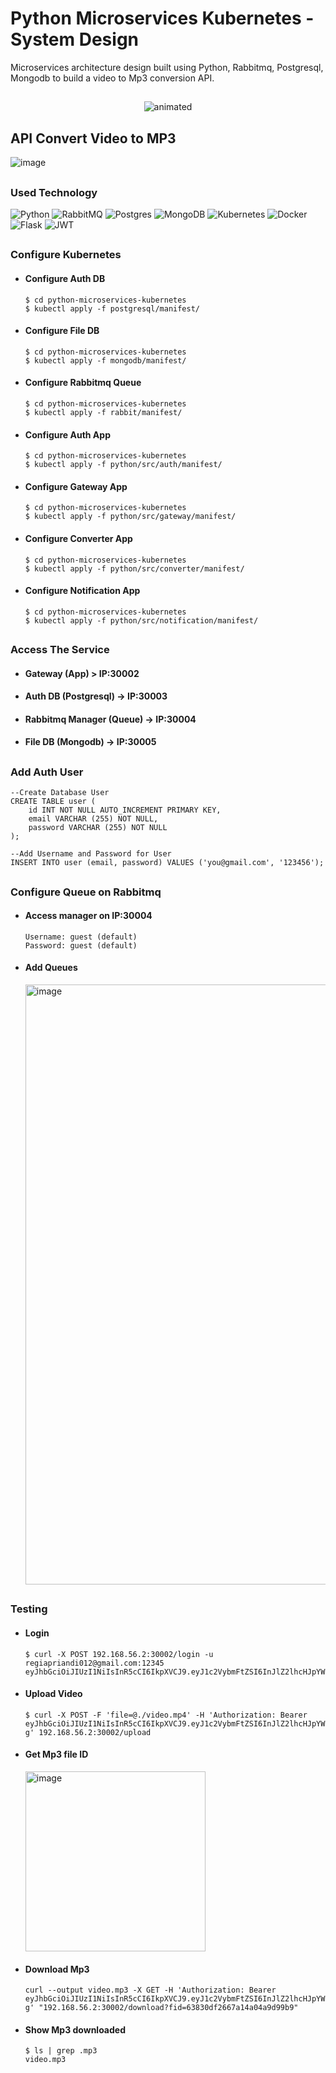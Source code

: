 # Python Microservices Kubernetes - System Design
Microservices architecture design built using Python, Rabbitmq, Postgresql, Mongodb to build a video to Mp3 conversion API.
## 

<p align="center">
  <img src="https://user-images.githubusercontent.com/69528812/204144014-3dabf965-d8eb-4858-8af7-8ff3a2ac3879.gif" alt="animated" />
</p>

##
## API Convert Video to MP3
![image](https://user-images.githubusercontent.com/69528812/204431346-7b5834ef-5b60-4ff7-b31d-68241fec00e5.png)
## 

### Used Technology
![Python](https://img.shields.io/badge/python-3670A0?style=for-the-badge&logo=python&logoColor=ffdd54)
![RabbitMQ](https://img.shields.io/badge/Rabbitmq-FF6600?style=for-the-badge&logo=rabbitmq&logoColor=white)
![Postgres](https://img.shields.io/badge/postgres-%23316192.svg?style=for-the-badge&logo=postgresql&logoColor=white)
![MongoDB](https://img.shields.io/badge/MongoDB-%234ea94b.svg?style=for-the-badge&logo=mongodb&logoColor=white)
![Kubernetes](https://img.shields.io/badge/kubernetes-%23326ce5.svg?style=for-the-badge&logo=kubernetes&logoColor=white)
![Docker](https://img.shields.io/badge/docker-%230db7ed.svg?style=for-the-badge&logo=docker&logoColor=white)
![Flask](https://img.shields.io/badge/flask-%23000.svg?style=for-the-badge&logo=flask&logoColor=white)
![JWT](https://img.shields.io/badge/JWT-black?style=for-the-badge&logo=JSON%20web%20tokens)
## 
### Configure Kubernetes
- #### Configure Auth DB
  ```
  $ cd python-microservices-kubernetes
  $ kubectl apply -f postgresql/manifest/
  ```
- #### Configure File DB
  ```
  $ cd python-microservices-kubernetes
  $ kubectl apply -f mongodb/manifest/
  ```
- #### Configure Rabbitmq Queue
  ```
  $ cd python-microservices-kubernetes
  $ kubectl apply -f rabbit/manifest/
  ```
- #### Configure Auth App
  ```
  $ cd python-microservices-kubernetes
  $ kubectl apply -f python/src/auth/manifest/
  ```
- #### Configure Gateway App
  ```
  $ cd python-microservices-kubernetes
  $ kubectl apply -f python/src/gateway/manifest/
  ```
- #### Configure Converter App
  ```
  $ cd python-microservices-kubernetes
  $ kubectl apply -f python/src/converter/manifest/
  ```
- #### Configure Notification App
  ```
  $ cd python-microservices-kubernetes
  $ kubectl apply -f python/src/notification/manifest/
  ```
##
### Access The Service
- #### Gateway (App) > IP:30002
- #### Auth DB (Postgresql) -> IP:30003
- #### Rabbitmq Manager (Queue) -> IP:30004
- #### File DB (Mongodb) -> IP:30005
##
### Add Auth User
```
--Create Database User
CREATE TABLE user (
    id INT NOT NULL AUTO_INCREMENT PRIMARY KEY,
    email VARCHAR (255) NOT NULL,
    password VARCHAR (255) NOT NULL
);

--Add Username and Password for User
INSERT INTO user (email, password) VALUES ('you@gmail.com', '123456');
```
##
### Configure Queue on Rabbitmq
  - #### Access manager on IP:30004
    ```
    Username: guest (default)
    Password: guest (default)
    ```
  - #### Add Queues
    <img width="960" alt="image" src="https://user-images.githubusercontent.com/69528812/204124113-060ba3ec-4aac-443b-b4b3-75359ce520dd.png">
##
### Testing
  - #### Login
    ```
    $ curl -X POST 192.168.56.2:30002/login -u regiapriandi012@gmail.com:12345
    eyJhbGciOiJIUzI1NiIsInR5cCI6IkpXVCJ9.eyJ1c2VybmFtZSI6InJlZ2lhcHJpYW5kaTAxMkBnbWFpbC5jb20iLCJleHAiOjE2Njk2MTUxMjEsImlhdCI6MTY2OTUyODcyMSwiYWRtaW4iOnRydWV9.YpNpfTBJLI7u3v6lwDZphGPBnjc83t7m9DkUnTXifpU
    ```
  - #### Upload Video
    ```
    $ curl -X POST -F 'file=@./video.mp4' -H 'Authorization: Bearer eyJhbGciOiJIUzI1NiIsInR5cCI6IkpXVCJ9.eyJ1c2VybmFtZSI6InJlZ2lhcHJpYW5kaTAxMkBnbWFpbC5jb20iLCJleHAiOjE2Njk2MTUxMTIsImlhdCI6MTY2OTUyODcxMiwiYWRtaW4iOnRydWV9.TgMr3Uwk5pnZNrCMWYZfsdkBrTfx2IMnYbET_iwJu-g' 192.168.56.2:30002/upload
    ```
  - #### Get Mp3 file ID
    <img width="288" alt="image" src="https://user-images.githubusercontent.com/69528812/204123781-d51f5cbf-6f9a-4de0-bafb-dc5367be754e.png">
  - #### Download Mp3
    ```
    curl --output video.mp3 -X GET -H 'Authorization: Bearer eyJhbGciOiJIUzI1NiIsInR5cCI6IkpXVCJ9.eyJ1c2VybmFtZSI6InJlZ2lhcHJpYW5kaTAxMkBnbWFpbC5jb20iLCJleHAiOjE2Njk2MTUxMTIsImlhdCI6MTY2OTUyODcxMiwiYWRtaW4iOnRydWV9.TgMr3Uwk5pnZNrCMWYZfsdkBrTfx2IMnYbET_iwJu-g' "192.168.56.2:30002/download?fid=63830df2667a14a04a9d99b9"
    ```
  - #### Show Mp3 downloaded
    ```
    $ ls | grep .mp3
    video.mp3
    ```
